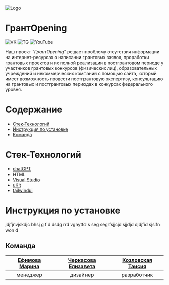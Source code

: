 ![Logo](https://cdn.discordapp.com/attachments/1109126329594564669/1163059252257103992/d64abdeaf64a7028.png?ex=653e3256&is=652bbd56&hm=28d80f1f13362f0007f058ca479c38375a7d187a3b95724384f5c49a940dbd7e&)
# **ГрантOpening**
![VK](https://img.shields.io/badge/VK-grantOpening-blue?style=for-the-badge&logo=vk&color=blue)  ![TG](https://img.shields.io/badge/%D0%A2%D0%93-grantOpening-blue?style=for-the-badge&logo=telegram&color=blue) ![YouTube](https://img.shields.io/badge/YouTube-grantOpening-red?style=for-the-badge&logo=youtube&logoColor=red&color=red
)

 Наш проект _“ГрантOpening”_ решает проблему отсутствия информации на интернет-ресурсах о написании грантовых заявок, проработки грантовых проектов и их полной реализации в постгрантовом периоде у участников грантовых конкурсов (физических лиц), образовательных учреждений и некоммерческих компаний с помощью сайта, который имеет возможность провести постгрантовую экспертизу, консультацию на грантовых и постгрантовых периодах в конкурсах федерального уровня.

# Содержание
+ [Стек-Технологий](#стек-технологий)
+ [Инструкция по установке](#инструкция-по-установке)
+ [Команда](#команда)

# Стек-Технологий
+ [chatGPT](https://chat.openai.com/)
+ HTML
+ [Visual Studio](https://code.visualstudio.com/)
+ [uKit](https://ukit.com/)
+ [tailwindui](https://tailwindcss.com/)
# Инструкция по установке
jdjfjnvjskdjc bhsj   g f  d dsdg rrd vghytfd s seg  segrfsjjcjd sjjdjd djdjfid sjsifn won d












## **Команда**
| [Ефимова Марина]() | [Черкасова Елизавета]() | [Козловская Таисия]() |
|:--------:|:----------:|:--------:|
| менеджер | дизайнер | разработчик | 
